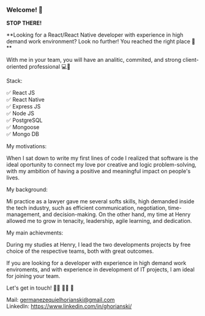 ### Welcome! 👋

**STOP THERE!**

**Looking for a React/React Native developer with experience in high demand work environment? Look no further! You reached the right place 🤩 **

With me in your team, you will have an analitic, commited, and strong client-oriented professional 💻💼

Stack:

✅ React JS <br>
✅ React Native <br>
✅ Express JS <br>
✅ Node JS <br>
✅ PostgreSQL <br>
✅ Mongoose <br>
✅ Mongo DB <br>

My motivations:

When I sat down to write my first lines of code I realized that software is the ideal oportunity to connect my love por creative and logic problem-solving, with my ambition of having a positive and meaningful impact on people's lives.

My background:

Mi practice as a lawyer gave me several softs skills, high demanded inside the tech industry, such as efficient communication, negotiation, time-management, and decision-making.
On the other hand, my time at Henry allowed me to grow in tenacity, leadership, agile learning, and dedication.

My main achievments:

During my studies at Henry, I lead the two developments projects by free choice of the respective teams, both with great outcomes.

If you are looking for a developer with experience in high demand work enviroments, and with experience in development of IT projects, I am ideal for joining your team.

Let's get in touch! 🤜🏼 🤛🏼 🚀

Mail: germanezequielhorianski@gmail.com <br>
LinkedIn: https://www.linkedin.com/in/ghorianski/

<!--
**GermanEH/GermanEH** is a ✨ _special_ ✨ repository because its `README.md` (this file) appears on your GitHub profile.

Here are some ideas to get you started:

- 🔭 I’m currently working on ...
- 🌱 I’m currently learning ...
- 👯 I’m looking to collaborate on ...
- 🤔 I’m looking for help with ...
- 💬 Ask me about ...
- 📫 How to reach me: ...
- 😄 Pronouns: ...
- ⚡ Fun fact: ...
-->
